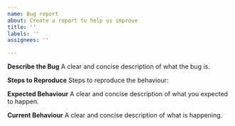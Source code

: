 ```yaml
---
name: Bug report
about: Create a report to help us improve
title: ''
labels: ''
assignees: ''

---
```


**Describe the Bug**
A clear and concise description of what the bug is.

**Steps to Reproduce**
Steps to reproduce the behaviour:

**Expected Behaviour**
A clear and concise description of what you expected to happen.

**Current Behaviour**
A clear and concise description of what is happening.
